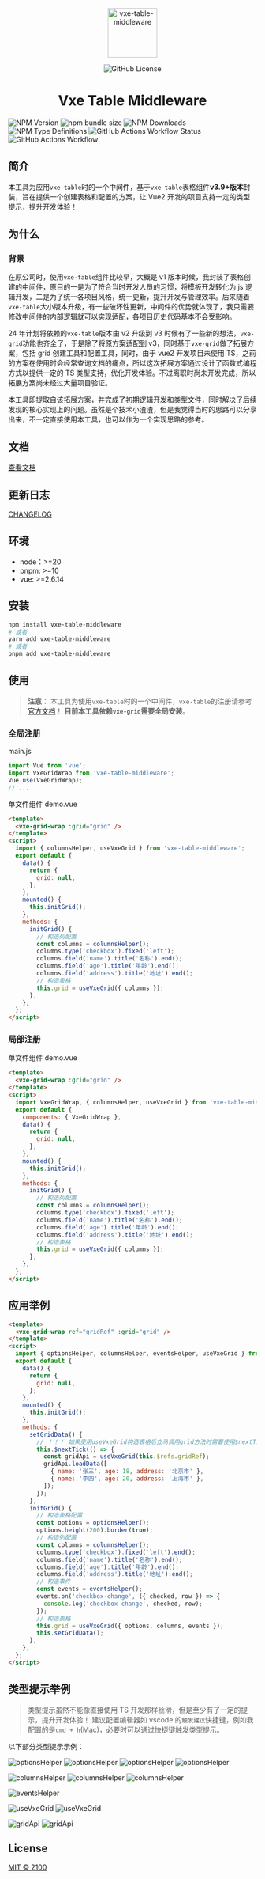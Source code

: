 <div align="center">
  <img width="100" src="./examples/src/assets/avatar_640.png" alt="vxe-table-middleware">
  <p>
  
  ![GitHub License](https://img.shields.io/github/license/erqianyi/vxe-table-middleware?style=flat-square)

  </p>
  <h1>Vxe Table Middleware</h1>
</div>

![NPM Version](https://img.shields.io/npm/v/vxe-table-middleware?style=flat-square) ![npm bundle size](https://img.shields.io/bundlephobia/min/vxe-table-middleware?style=flat-square) ![NPM Downloads](https://img.shields.io/npm/dm/vxe-table-middleware?style=flat-square) ![NPM Type Definitions](https://img.shields.io/npm/types/vxe-table-middleware?style=flat-square) ![GitHub Actions Workflow Status](https://img.shields.io/github/actions/workflow/status/erqianyi/vxe-table-middleware/deploy-all.yml?style=flat-square) ![GitHub Actions Workflow](https://github.com/erqianyi/vxe-table-middleware/actions/workflows/deploy-all.yml/badge.svg)

## 简介

本工具为应用`vxe-table`时的一个中间件，基于`vxe-table`表格组件**v3.9+版本**封装，旨在提供一个创建表格和配置的方案，让 Vue2 开发的项目支持一定的类型提示，提升开发体验！

## 为什么

### 背景

在原公司时，使用`vxe-table`组件比较早，大概是 v1 版本时候，我封装了表格创建的中间件，原目的一是为了符合当时开发人员的习惯，将模板开发转化为 js 逻辑开发，二是为了统一各项目风格，统一更新，提升开发与管理效率。后来随着`vxe-table`大小版本升级，有一些破坏性更新，中间件的优势就体现了，我只需要修改中间件的内部逻辑就可以实现适配，各项目历史代码基本不会受影响。

24 年计划将依赖的`vxe-table`版本由 v2 升级到 v3 时候有了一些新的想法，`vxe-grid`功能也齐全了，于是除了将原方案适配到 v3，同时基于`vxe-grid`做了拓展方案，包括 grid 创建工具和配置工具，同时，由于 vue2 开发项目未使用 TS，之前的方案在使用时会经常查询文档的痛点，所以这次拓展方案通过设计了函数式编程方式以提供一定的 TS 类型支持，优化开发体验。不过离职时尚未开发完成，所以拓展方案尚未经过大量项目验证。

本工具即提取自该拓展方案，并完成了初期逻辑开发和类型文件，同时解决了后续发现的核心实现上的问题。虽然是个技术小渣渣，但是我觉得当时的思路可以分享出来，不一定直接使用本工具，也可以作为一个实现思路的参考。

## 文档

[查看文档](http://2100.wang/vxe-table-middleware/docs/)

## 更新日志

[CHANGELOG](./CHANGELOG.md)

## 环境

- node：>=20
- pnpm: >=10
- vue: >=2.6.14

## 安装

```bash
npm install vxe-table-middleware
# 或者
yarn add vxe-table-middleware
# 或者
pnpm add vxe-table-middleware
```

## 使用

> **注意：** 本工具为使用`vxe-table`时的一个中间件，`vxe-table`的注册请参考[官方文档](https://vxetable.cn/v3/#/start/install)！
> **目前本工具依赖`vxe-grid`需要全局安装**。

### 全局注册

main.js

```javascript
import Vue from 'vue';
import VxeGridWrap from 'vxe-table-middleware';
Vue.use(VxeGridWrap);
// ...
```

单文件组件 demo.vue

```html
<template>
  <vxe-grid-wrap :grid="grid" />
</template>
<script>
  import { columnsHelper, useVxeGrid } from 'vxe-table-middleware';
  export default {
    data() {
      return {
        grid: null,
      };
    },
    mounted() {
      this.initGrid();
    },
    methods: {
      initGrid() {
        // 构造列配置
        const columns = columnsHelper();
        columns.type('checkbox').fixed('left');
        columns.field('name').title('名称').end();
        columns.field('age').title('年龄').end();
        columns.field('address').title('地址').end();
        // 构造表格
        this.grid = useVxeGrid({ columns });
      },
    },
  };
</script>
```

### 局部注册

单文件组件 demo.vue

```html
<template>
  <vxe-grid-wrap :grid="grid" />
</template>
<script>
  import VxeGridWrap, { columnsHelper, useVxeGrid } from 'vxe-table-middleware';
  export default {
    components: { VxeGridWrap },
    data() {
      return {
        grid: null,
      };
    },
    mounted() {
      this.initGrid();
    },
    methods: {
      initGrid() {
        // 构造列配置
        const columns = columnsHelper();
        columns.type('checkbox').fixed('left');
        columns.field('name').title('名称').end();
        columns.field('age').title('年龄').end();
        columns.field('address').title('地址').end();
        // 构造表格
        this.grid = useVxeGrid({ columns });
      },
    },
  };
</script>
```

## 应用举例

```html
<template>
  <vxe-grid-wrap ref="gridRef" :grid="grid" />
</template>
<script>
  import { optionsHelper, columnsHelper, eventsHelper, useVxeGrid } from 'vxe-table-middleware';
  export default {
    data() {
      return {
        grid: null,
      };
    },
    mounted() {
      this.initGrid();
    },
    methods: {
      setGridData() {
        // ！！！ 如果使用useVxeGrid构造表格后立马调用grid方法时需要使用$nextTick
        this.$nextTick(() => {
          const gridApi = useVxeGrid(this.$refs.gridRef);
          gridApi.loadData([
            { name: '张三', age: 18, address: '北京市' },
            { name: '李四', age: 20, address: '上海市' },
          ]);
        });
      },
      initGrid() {
        // 构造表格配置
        const options = optionsHelper();
        options.height(200).border(true);
        // 构造列配置
        const columns = columnsHelper();
        columns.type('checkbox').fixed('left').end();
        columns.field('name').title('名称').end();
        columns.field('age').title('年龄').end();
        columns.field('address').title('地址').end();
        // 构造事件
        const events = eventsHelper();
        events.on('checkbox-change', ({ checked, row }) => {
          console.log('checkbox-change', checked, row);
        });
        // 构造表格
        this.grid = useVxeGrid({ options, columns, events });
        this.setGridData();
      },
    },
  };
</script>
```

## 类型提示举例

> 类型提示虽然不能像直接使用 TS 开发那样丝滑，但是至少有了一定的提示，提升开发体验！
> 建议配置编辑器如 vscode 的`触发建议`快捷键，例如我配置的是`cmd + h`(Mac)，必要时可以通过快捷键触发类型提示。

以下部分类型提示示例：

![optionsHelper](./docs/src/.vuepress/assets/images/options-tip-1.png)
![optionsHelper](./docs/src/.vuepress/assets/images/options-tip-2.png)
![optionsHelper](./docs/src/.vuepress/assets/images/options-tip-3.png)
![optionsHelper](./docs/src/.vuepress/assets/images/options-tip-4.png)

![columnsHelper](./docs/src/.vuepress/assets/images/column-tip-1.png)
![columnsHelper](./docs/src/.vuepress/assets/images/column-tip-2.png)
![columnsHelper](./docs/src/.vuepress/assets/images/column-tip-3.png)

![eventsHelper](./docs/src/.vuepress/assets/images/event-tip-1.png)

![useVxeGrid](./docs/src/.vuepress/assets/images/create-tip-1.png)
![useVxeGrid](./docs/src/.vuepress/assets/images/create-tip-2.png)

![gridApi](./docs/src/.vuepress/assets/images/api-tip-1.png)
![gridApi](./docs/src/.vuepress/assets/images/api-tip-2.png)

## License

[MIT © 2100](./LICENSE)
